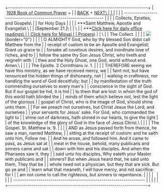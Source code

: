 +-----------------------------------------------------------------------+
|  [1928 Book of Common Prayer](../index.html) +                        |
| [BACK](stbartholomew.html) + [NEXT\                                   |
| ](stmichaelangels.html)                                               |
|                                                                       |
| -------------------------------------------------------------------   |
|                                                                       |
| Collects, Epistles, and Gospels\                                      |
| for Holy Days                                                         |
|                                                                       |
| ***Saint Matthew, Apostle and Evangelist.\                            |
| \[September 21.\]\                                                    |
| \                                                                     |
| ***[Click here for daily office readings\                             |
| ](../readings/FixedSeptember.html)[Click here for Missal              |
| Propers](Missal/Sep21.html)\                                          |
| \                                                                     |
| The Collect.                                                          |
|                                                                       |
| ![](http://stats.superstats.com/b/ss/DAVIDMCMANNES/1){border="0"}     |
|                                                                       |
| O ALMIGHTY God, who by thy blessed Son didst call Matthew from the    |
| receipt of custom to be an Apostle and Evangelist; Grant us grace to  |
| forsake all covetous desires, and inordinate love of riches, and to   |
| follow the same thy Son Jesus Christ, who liveth and reigneth with    |
| thee and the Holy Ghost, one God, world without end. Amen.\           |
|                                                                       |
| The Epistle. 2 Corinthians iv. 1.                                     |
|                                                                       |
| THEREFORE seeing we have this ministry, as we have received mercy, we |
| faint not; but have renounced the hidden things of dishonesty, not    |
| walking in craftiness, nor handling the word of God deceitfully; but  |
| by manifestation of the truth commending ourselves to every man\'s    |
| conscience in the sight of God. But if our gospel be hid, it is hid   |
| to them that are lost: in whom the god of this world hath blinded the |
| minds of them which believe not, lest the light of the glorious       |
| gospel of Christ, who is the image of God, should shine unto them.    |
| For we preach not ourselves, but Christ Jesus the Lord; and ourselves |
| your servants for Jesus\' sake. For God, who commanded the light to   |
| shine out of darkness, hath shined in our hearts, to give the light   |
| of the knowledge of the glory of God in the face of Jesus Christ.\    |
|                                                                       |
| The Gospel. St. Matthew ix. 9.                                        |
|                                                                       |
| AND as Jesus passed forth from thence, he saw a man, named Matthew,   |
| sitting at the receipt of custom: and he saith unto him, Follow me.   |
| And he arose, and followed him. And it came to pass, as Jesus sat at  |
| meat in the house, behold, many publicans and sinners came and sat    |
| down with him and his disciples. And when the Pharisees saw it, they  |
| said unto his disciples, Why eateth your Master with publicans and    |
| sinners? But when Jesus heard that, he said unto them, They that be   |
| whole need not a physician, but they that are sick. But go ye and     |
| learn what that meaneth, I will have mercy, and not sacrifice: for I  |
| am not come to call the righteous, but sinners to repentance.         |
|                                                                       |
|                                                                       |
|                                                                       |
| -------------------------------------------------------------------   |
|                                                                       |
| [](http://www.episcopalnet.org/DBS/DOR.html)                          |
+-----------------------------------------------------------------------+
